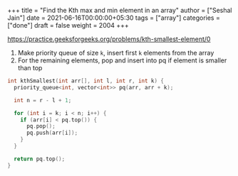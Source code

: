 +++
title = "Find the Kth max and min element in an array"
author = ["Seshal Jain"]
date = 2021-06-16T00:00:00+05:30
tags = ["array"]
categories = ["done"]
draft = false
weight = 2004
+++

<https://practice.geeksforgeeks.org/problems/kth-smallest-element/0>

1.  Make priority queue of size `k`, insert first `k` elements from the array
2.  For the remaining elements, pop and insert into pq if element is smaller than top

<!--listend-->

```cpp
int kthSmallest(int arr[], int l, int r, int k) {
  priority_queue<int, vector<int>> pq(arr, arr + k);

  int n = r - l + 1;

  for (int i = k; i < n; i++) {
    if (arr[i] < pq.top()) {
      pq.pop();
      pq.push(arr[i]);
    }
  }

  return pq.top();
}
```
